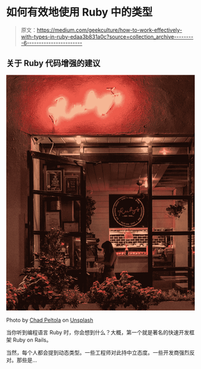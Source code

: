 # 如何有效地使用 Ruby 中的类型

> 原文：<https://medium.com/geekculture/how-to-work-effectively-with-types-in-ruby-edaa3b831a0c?source=collection_archive---------6----------------------->

## 关于 Ruby 代码增强的建议

![](img/ed0e10f4d7301ca96abf3d7990df25e0.png)

Photo by [Chad Peltola](https://unsplash.com/@chadpeltola?utm_source=unsplash&utm_medium=referral&utm_content=creditCopyText) on [Unsplash](https://unsplash.com/s/photos/ruby?utm_source=unsplash&utm_medium=referral&utm_content=creditCopyText)

当你听到编程语言 Ruby 时，你会想到什么？大概，第一个就是著名的快速开发框架 Ruby on Rails。

当然，每个人都会提到动态类型。一些工程师对此持中立态度。一些开发商强烈反对。那些是…